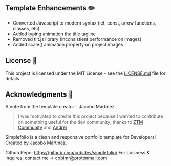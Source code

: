 ## Template Enhancements ✏️
- Converted Javascript to modern syntax (let, const, arrow functions, classes, etc)
- Added typing animation the title tagline 
- Removed tilt.js library (inconsistient performance on images)
- Added scale() animation property on project images 

## License 📄
This project is licensed under the MIT License - see the [LICENSE.md](LICENSE.md) file for details

## Acknowledgments 🎁
A note from the template creator - Jacobo Martinez.
> I was motivated to create this project because I wanted to contribute on something useful for the dev community, thanks to [ZTM Community](https://github.com/zero-to-mastery) and [Andrei](https://github.com/aneagoie)

Simplefolio is a clean and responsive portfolio template for Developers!
Created by Jacobo Martinez.

Github Repo: https://github.com/cobidev/simplefolio/
For business & inquires, contact me -> cobimr@protonmail.com
